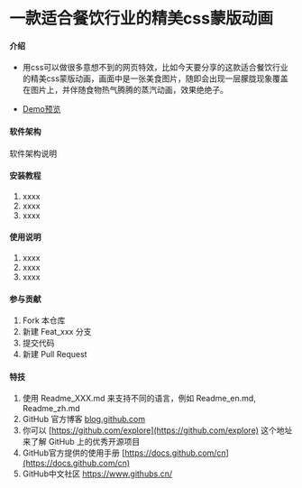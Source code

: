# 一款适合餐饮行业的精美css蒙版动画

#### 介绍

- 用css可以做很多意想不到的网页特效，比如今天要分享的这款适合餐饮行业的精美css蒙版动画，画面中是一张美食图片，随即会出现一层朦胧现象覆盖在图片上，并伴随食物热气腾腾的蒸汽动画，效果绝绝子。

- [Demo预览](https://sunyctf.github.io/front-end-demos/css-effects/适合餐饮行业的精美css蒙版动画/index.html)

#### 软件架构

软件架构说明


#### 安装教程

1.  xxxx
2.  xxxx
3.  xxxx

#### 使用说明

1.  xxxx
2.  xxxx
3.  xxxx

#### 参与贡献

1.  Fork 本仓库
2.  新建 Feat_xxx 分支
3.  提交代码
4.  新建 Pull Request


#### 特技

1.  使用 Readme\_XXX.md 来支持不同的语言，例如 Readme\_en.md, Readme\_zh.md
2.  GitHub 官方博客 [blog.github.com](https://github.blog)
3.  你可以 [https://github.com/explore](https://github.com/explore) 这个地址来了解 GitHub 上的优秀开源项目
4.  GitHub官方提供的使用手册 [https://docs.github.com/cn](https://docs.github.com/cn)
5.  GitHub中文社区 https://www.githubs.cn/